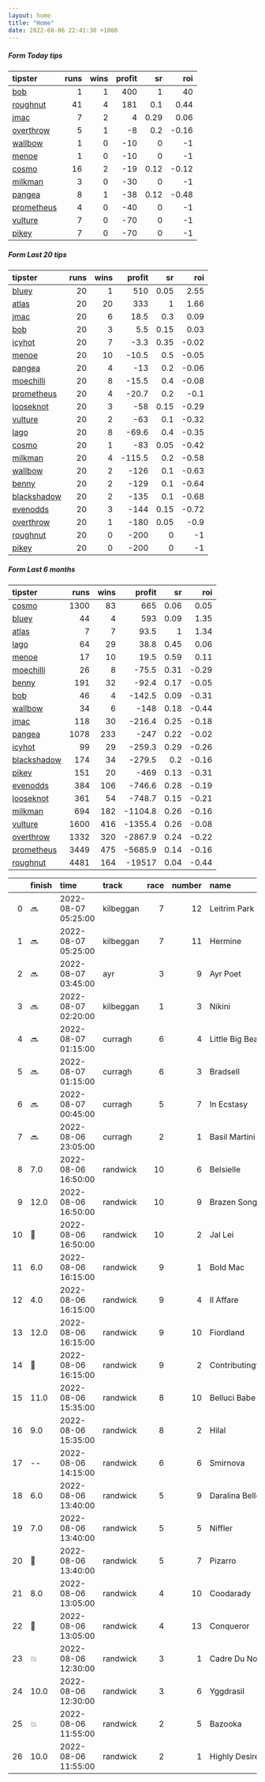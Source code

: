 ```yaml
---   
layout: home  
title: "Home"   
date: 2022-08-06 22:41:30 +1000  
---   
```



##### Form Today tips   

| tipster                                                       |   runs |   wins |   profit |   sr |   roi |
|:--------------------------------------------------------------|-------:|-------:|---------:|-----:|------:|
| [bob](https://mrwayneo.github.io/tips/bob.html)               |      1 |      1 |      400 | 1    | 40    |
| [roughnut](https://mrwayneo.github.io/tips/roughnut.html)     |     41 |      4 |      181 | 0.1  |  0.44 |
| [jmac](https://mrwayneo.github.io/tips/jmac.html)             |      7 |      2 |        4 | 0.29 |  0.06 |
| [overthrow](https://mrwayneo.github.io/tips/overthrow.html)   |      5 |      1 |       -8 | 0.2  | -0.16 |
| [wallbow](https://mrwayneo.github.io/tips/wallbow.html)       |      1 |      0 |      -10 | 0    | -1    |
| [menoe](https://mrwayneo.github.io/tips/menoe.html)           |      1 |      0 |      -10 | 0    | -1    |
| [cosmo](https://mrwayneo.github.io/tips/cosmo.html)           |     16 |      2 |      -19 | 0.12 | -0.12 |
| [milkman](https://mrwayneo.github.io/tips/milkman.html)       |      3 |      0 |      -30 | 0    | -1    |
| [pangea](https://mrwayneo.github.io/tips/pangea.html)         |      8 |      1 |      -38 | 0.12 | -0.48 |
| [prometheus](https://mrwayneo.github.io/tips/prometheus.html) |      4 |      0 |      -40 | 0    | -1    |
| [vulture](https://mrwayneo.github.io/tips/vulture.html)       |      7 |      0 |      -70 | 0    | -1    |
| [pikey](https://mrwayneo.github.io/tips/pikey.html)           |      7 |      0 |      -70 | 0    | -1    |

##### Form Last 20 tips   

| tipster                                                         |   runs |   wins |   profit |   sr |   roi |
|:----------------------------------------------------------------|-------:|-------:|---------:|-----:|------:|
| [bluey](https://mrwayneo.github.io/tips/bluey.html)             |     20 |      1 |    510   | 0.05 |  2.55 |
| [atlas](https://mrwayneo.github.io/tips/atlas.html)             |     20 |     20 |    333   | 1    |  1.66 |
| [jmac](https://mrwayneo.github.io/tips/jmac.html)               |     20 |      6 |     18.5 | 0.3  |  0.09 |
| [bob](https://mrwayneo.github.io/tips/bob.html)                 |     20 |      3 |      5.5 | 0.15 |  0.03 |
| [icyhot](https://mrwayneo.github.io/tips/icyhot.html)           |     20 |      7 |     -3.3 | 0.35 | -0.02 |
| [menoe](https://mrwayneo.github.io/tips/menoe.html)             |     20 |     10 |    -10.5 | 0.5  | -0.05 |
| [pangea](https://mrwayneo.github.io/tips/pangea.html)           |     20 |      4 |    -13   | 0.2  | -0.06 |
| [moechilli](https://mrwayneo.github.io/tips/moechilli.html)     |     20 |      8 |    -15.5 | 0.4  | -0.08 |
| [prometheus](https://mrwayneo.github.io/tips/prometheus.html)   |     20 |      4 |    -20.7 | 0.2  | -0.1  |
| [looseknot](https://mrwayneo.github.io/tips/looseknot.html)     |     20 |      3 |    -58   | 0.15 | -0.29 |
| [vulture](https://mrwayneo.github.io/tips/vulture.html)         |     20 |      2 |    -63   | 0.1  | -0.32 |
| [lago](https://mrwayneo.github.io/tips/lago.html)               |     20 |      8 |    -69.6 | 0.4  | -0.35 |
| [cosmo](https://mrwayneo.github.io/tips/cosmo.html)             |     20 |      1 |    -83   | 0.05 | -0.42 |
| [milkman](https://mrwayneo.github.io/tips/milkman.html)         |     20 |      4 |   -115.5 | 0.2  | -0.58 |
| [wallbow](https://mrwayneo.github.io/tips/wallbow.html)         |     20 |      2 |   -126   | 0.1  | -0.63 |
| [benny](https://mrwayneo.github.io/tips/benny.html)             |     20 |      2 |   -129   | 0.1  | -0.64 |
| [blackshadow](https://mrwayneo.github.io/tips/blackshadow.html) |     20 |      2 |   -135   | 0.1  | -0.68 |
| [evenodds](https://mrwayneo.github.io/tips/evenodds.html)       |     20 |      3 |   -144   | 0.15 | -0.72 |
| [overthrow](https://mrwayneo.github.io/tips/overthrow.html)     |     20 |      1 |   -180   | 0.05 | -0.9  |
| [roughnut](https://mrwayneo.github.io/tips/roughnut.html)       |     20 |      0 |   -200   | 0    | -1    |
| [pikey](https://mrwayneo.github.io/tips/pikey.html)             |     20 |      0 |   -200   | 0    | -1    |

##### Form Last 6 months   

| tipster                                                         |   runs |   wins |   profit |   sr |   roi |
|:----------------------------------------------------------------|-------:|-------:|---------:|-----:|------:|
| [cosmo](https://mrwayneo.github.io/tips/cosmo.html)             |   1300 |     83 |    665   | 0.06 |  0.05 |
| [bluey](https://mrwayneo.github.io/tips/bluey.html)             |     44 |      4 |    593   | 0.09 |  1.35 |
| [atlas](https://mrwayneo.github.io/tips/atlas.html)             |      7 |      7 |     93.5 | 1    |  1.34 |
| [lago](https://mrwayneo.github.io/tips/lago.html)               |     64 |     29 |     38.8 | 0.45 |  0.06 |
| [menoe](https://mrwayneo.github.io/tips/menoe.html)             |     17 |     10 |     19.5 | 0.59 |  0.11 |
| [moechilli](https://mrwayneo.github.io/tips/moechilli.html)     |     26 |      8 |    -75.5 | 0.31 | -0.29 |
| [benny](https://mrwayneo.github.io/tips/benny.html)             |    191 |     32 |    -92.4 | 0.17 | -0.05 |
| [bob](https://mrwayneo.github.io/tips/bob.html)                 |     46 |      4 |   -142.5 | 0.09 | -0.31 |
| [wallbow](https://mrwayneo.github.io/tips/wallbow.html)         |     34 |      6 |   -148   | 0.18 | -0.44 |
| [jmac](https://mrwayneo.github.io/tips/jmac.html)               |    118 |     30 |   -216.4 | 0.25 | -0.18 |
| [pangea](https://mrwayneo.github.io/tips/pangea.html)           |   1078 |    233 |   -247   | 0.22 | -0.02 |
| [icyhot](https://mrwayneo.github.io/tips/icyhot.html)           |     99 |     29 |   -259.3 | 0.29 | -0.26 |
| [blackshadow](https://mrwayneo.github.io/tips/blackshadow.html) |    174 |     34 |   -279.5 | 0.2  | -0.16 |
| [pikey](https://mrwayneo.github.io/tips/pikey.html)             |    151 |     20 |   -469   | 0.13 | -0.31 |
| [evenodds](https://mrwayneo.github.io/tips/evenodds.html)       |    384 |    106 |   -746.6 | 0.28 | -0.19 |
| [looseknot](https://mrwayneo.github.io/tips/looseknot.html)     |    361 |     54 |   -748.7 | 0.15 | -0.21 |
| [milkman](https://mrwayneo.github.io/tips/milkman.html)         |    694 |    182 |  -1104.8 | 0.26 | -0.16 |
| [vulture](https://mrwayneo.github.io/tips/vulture.html)         |   1600 |    416 |  -1355.4 | 0.26 | -0.08 |
| [overthrow](https://mrwayneo.github.io/tips/overthrow.html)     |   1332 |    320 |  -2867.9 | 0.24 | -0.22 |
| [prometheus](https://mrwayneo.github.io/tips/prometheus.html)   |   3449 |    475 |  -5685.9 | 0.14 | -0.16 |
| [roughnut](https://mrwayneo.github.io/tips/roughnut.html)       |   4481 |    164 | -19517   | 0.04 | -0.44 |

|    | finish            | time                | track     |   race |   number | name               |   odds | tipster         |
|---:|:------------------|:--------------------|:----------|-------:|---------:|:-------------------|-------:|:----------------|
|  0 | :soon:            | 2022-08-07 05:25:00 | kilbeggan |      7 |       12 | Leitrim Park       |   0    | overthrow       |
|  1 | :soon:            | 2022-08-07 05:25:00 | kilbeggan |      7 |       11 | Hermine            |   0    | overthrow       |
|  2 | :soon:            | 2022-08-07 03:45:00 | ayr       |      3 |        9 | Ayr Poet           |   0    | vulture         |
|  3 | :soon:            | 2022-08-07 02:20:00 | kilbeggan |      1 |        3 | Nikini             |   1.45 | overthrow       |
|  4 | :soon:            | 2022-08-07 01:15:00 | curragh   |      6 |        4 | Little Big Bear    |   3.2  | vulture         |
|  5 | :soon:            | 2022-08-07 01:15:00 | curragh   |      6 |        3 | Bradsell           |   2.35 | milkman         |
|  6 | :soon:            | 2022-08-07 00:45:00 | curragh   |      5 |        7 | In Ecstasy         |   6    | milkman         |
|  7 | :soon:            | 2022-08-06 23:05:00 | curragh   |      2 |        1 | Basil Martini      |   5.5  | vulture         |
|  8 | 7.0               | 2022-08-06 16:50:00 | randwick  |     10 |        6 | Belsielle          |  14    | pikey           |
|  9 | 12.0              | 2022-08-06 16:50:00 | randwick  |     10 |        9 | Brazen Song        |  20    | pangea          |
| 10 | :3rd_place_medal: | 2022-08-06 16:50:00 | randwick  |     10 |        2 | Jal Lei            |   5.5  | vulture,jmac    |
| 11 | 6.0               | 2022-08-06 16:15:00 | randwick  |      9 |        1 | Bold Mac           |   5.5  | vulture,wallbow |
| 12 | 4.0               | 2022-08-06 16:15:00 | randwick  |      9 |        4 | Il Affare          |   4.75 | jmac            |
| 13 | 12.0              | 2022-08-06 16:15:00 | randwick  |      9 |       10 | Fiordland          |   9    | pikey           |
| 14 | :2nd_place_medal: | 2022-08-06 16:15:00 | randwick  |      9 |        2 | Contributingfactor |   4.5  | pangea          |
| 15 | 11.0              | 2022-08-06 15:35:00 | randwick  |      8 |       10 | Belluci Babe       |   5    | jmac            |
| 16 | 9.0               | 2022-08-06 15:35:00 | randwick  |      8 |        2 | Hilal              |  12    | pikey           |
| 17 | --                | 2022-08-06 14:15:00 | randwick  |      6 |        6 | Smirnova           |   4.2  | pikey           |
| 18 | 6.0               | 2022-08-06 13:40:00 | randwick  |      5 |        9 | Daralina Belle     |   3.75 | pikey           |
| 19 | 7.0               | 2022-08-06 13:40:00 | randwick  |      5 |        5 | Niffler            |   6    | pangea,jmac     |
| 20 | :3rd_place_medal: | 2022-08-06 13:40:00 | randwick  |      5 |        7 | Pizarro            |   2.8  | pangea          |
| 21 | 8.0               | 2022-08-06 13:05:00 | randwick  |      4 |       10 | Coodarady          |   4.75 | vulture,jmac    |
| 22 | :2nd_place_medal: | 2022-08-06 13:05:00 | randwick  |      4 |       13 | Conqueror          |   2.3  | pikey           |
| 23 | :boom:            | 2022-08-06 12:30:00 | randwick  |      3 |        1 | Cadre Du Noir      |   4.75 | pangea,jmac     |
| 24 | 10.0              | 2022-08-06 12:30:00 | randwick  |      3 |        6 | Yggdrasil          |   7    | pikey           |
| 25 | :boom:            | 2022-08-06 11:55:00 | randwick  |      2 |        5 | Bazooka            |   3.8  | jmac            |
| 26 | 10.0              | 2022-08-06 11:55:00 | randwick  |      2 |        1 | Highly Desired     |   4.5  | vulture         |
